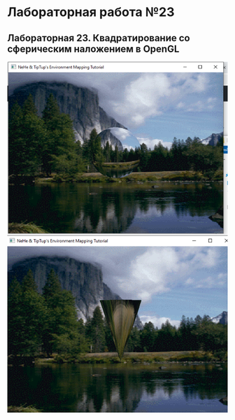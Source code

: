 # Лабораторная работа №23
## Лабораторная 23. Квадратирование со сферическим наложением в OpenGL

![Результат выполнения 1](https://github.com/KhanovDmitrii/graphics_khanov/blob/master/LB/LB23/lb23_res_vipolneniya_1.png)
![Результат выполнения 2](https://github.com/KhanovDmitrii/graphics_khanov/blob/master/LB/LB23/lb23_res_vipolneniya_2.png)
